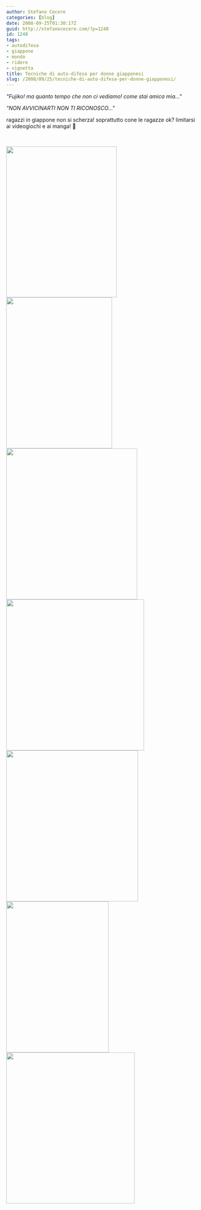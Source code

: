 ```yaml
---
author: Stefano Cecere
categories: [blog]
date: 2008-09-25T01:30:17Z
guid: http://stefanocecere.com/?p=1248
id: 1248
tags:
- autodifesa
- giappone
- mondo
- ridere
- vignetta
title: Tecniche di auto-difesa per donne giapponesi
slug: /2008/09/25/tecniche-di-auto-difesa-per-donne-giapponesi/
---
```


_"Fujiko! ma quanto tempo che non ci vediamo! come stai amica mia…"_

_"NON AVVICINARTI NON TI RICONOSCO…"_

ragazzi in giappone non si scherza! soprattutto cone le ragazze ok? limitarsi ai videogiochi e ai manga! 🙂

 

[<img class="aligncenter size-full wp-image-1249" title="womens_self-defense_in_japan_1" src="http://stefanocecere.com/wp-content/uploads/sites/3/2008/09/womens_self-defense_in_japan_1.jpg" alt="" width="293" height="400" srcset="http://stefanocecere.com/wp-content/uploads/sites/3/2008/09/womens_self-defense_in_japan_1.jpg 293w, http://stefanocecere.com/wp-content/uploads/sites/3/2008/09/womens_self-defense_in_japan_1-220x300.jpg 220w" sizes="(max-width: 293px) 100vw, 293px" />](http://stefanocecere.com/wp-content/uploads/sites/3/2008/09/womens_self-defense_in_japan_1.jpg)[<img class="aligncenter size-full wp-image-1250" title="womens_self-defense_in_japan_2" src="http://stefanocecere.com/wp-content/uploads/sites/3/2008/09/womens_self-defense_in_japan_2.jpg" alt="" width="281" height="400" srcset="http://stefanocecere.com/wp-content/uploads/sites/3/2008/09/womens_self-defense_in_japan_2.jpg 281w, http://stefanocecere.com/wp-content/uploads/sites/3/2008/09/womens_self-defense_in_japan_2-211x300.jpg 211w" sizes="(max-width: 281px) 100vw, 281px" />](http://stefanocecere.com/wp-content/uploads/sites/3/2008/09/womens_self-defense_in_japan_2.jpg)[<img class="aligncenter size-full wp-image-1251" title="womens_self-defense_in_japan_3" src="http://stefanocecere.com/wp-content/uploads/sites/3/2008/09/womens_self-defense_in_japan_3.jpg" alt="" width="348" height="400" srcset="http://stefanocecere.com/wp-content/uploads/sites/3/2008/09/womens_self-defense_in_japan_3.jpg 348w, http://stefanocecere.com/wp-content/uploads/sites/3/2008/09/womens_self-defense_in_japan_3-261x300.jpg 261w" sizes="(max-width: 348px) 100vw, 348px" />](http://stefanocecere.com/wp-content/uploads/sites/3/2008/09/womens_self-defense_in_japan_3.jpg)[<img class="aligncenter size-full wp-image-1252" title="womens_self-defense_in_japan_4" src="http://stefanocecere.com/wp-content/uploads/sites/3/2008/09/womens_self-defense_in_japan_4.jpg" alt="" width="366" height="400" srcset="http://stefanocecere.com/wp-content/uploads/sites/3/2008/09/womens_self-defense_in_japan_4.jpg 366w, http://stefanocecere.com/wp-content/uploads/sites/3/2008/09/womens_self-defense_in_japan_4-275x300.jpg 275w" sizes="(max-width: 366px) 100vw, 366px" />](http://stefanocecere.com/wp-content/uploads/sites/3/2008/09/womens_self-defense_in_japan_4.jpg)[<img class="aligncenter size-full wp-image-1253" title="womens_self-defense_in_japan_6" src="http://stefanocecere.com/wp-content/uploads/sites/3/2008/09/womens_self-defense_in_japan_6.jpg" alt="" width="350" height="400" srcset="http://stefanocecere.com/wp-content/uploads/sites/3/2008/09/womens_self-defense_in_japan_6.jpg 350w, http://stefanocecere.com/wp-content/uploads/sites/3/2008/09/womens_self-defense_in_japan_6-263x300.jpg 263w" sizes="(max-width: 350px) 100vw, 350px" />](http://stefanocecere.com/wp-content/uploads/sites/3/2008/09/womens_self-defense_in_japan_6.jpg)[<img class="aligncenter size-full wp-image-1254" title="womens_self-defense_in_japan_7" src="http://stefanocecere.com/wp-content/uploads/sites/3/2008/09/womens_self-defense_in_japan_7.jpg" alt="" width="272" height="400" srcset="http://stefanocecere.com/wp-content/uploads/sites/3/2008/09/womens_self-defense_in_japan_7.jpg 272w, http://stefanocecere.com/wp-content/uploads/sites/3/2008/09/womens_self-defense_in_japan_7-204x300.jpg 204w" sizes="(max-width: 272px) 100vw, 272px" />](http://stefanocecere.com/wp-content/uploads/sites/3/2008/09/womens_self-defense_in_japan_7.jpg)[<img class="aligncenter size-full wp-image-1255" title="womens_self-defense_in_japan_8" src="http://stefanocecere.com/wp-content/uploads/sites/3/2008/09/womens_self-defense_in_japan_8.jpg" alt="" width="341" height="400" srcset="http://stefanocecere.com/wp-content/uploads/sites/3/2008/09/womens_self-defense_in_japan_8.jpg 341w, http://stefanocecere.com/wp-content/uploads/sites/3/2008/09/womens_self-defense_in_japan_8-256x300.jpg 256w" sizes="(max-width: 341px) 100vw, 341px" />](http://stefanocecere.com/wp-content/uploads/sites/3/2008/09/womens_self-defense_in_japan_8.jpg)
